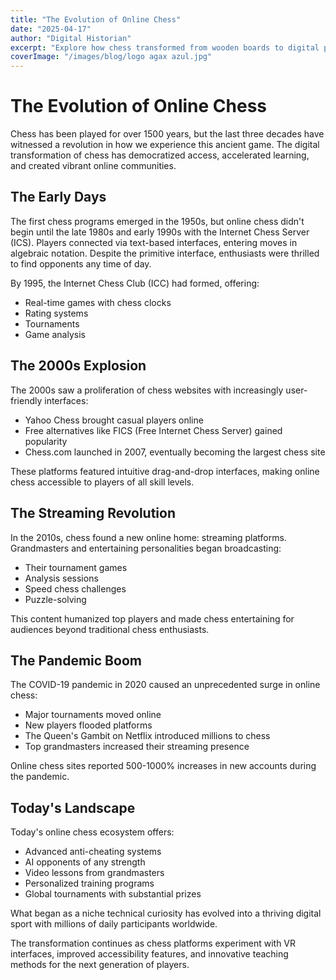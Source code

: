 ```yaml
---
title: "The Evolution of Online Chess"
date: "2025-04-17"
author: "Digital Historian"
excerpt: "Explore how chess transformed from wooden boards to digital platforms, changing the game forever."
coverImage: "/images/blog/logo agax azul.jpg"
---
```


# The Evolution of Online Chess

Chess has been played for over 1500 years, but the last three decades have witnessed a revolution in how we experience this ancient game. The digital transformation of chess has democratized access, accelerated learning, and created vibrant online communities.

## The Early Days

The first chess programs emerged in the 1950s, but online chess didn't begin until the late 1980s and early 1990s with the Internet Chess Server (ICS). Players connected via text-based interfaces, entering moves in algebraic notation. Despite the primitive interface, enthusiasts were thrilled to find opponents any time of day.

By 1995, the Internet Chess Club (ICC) had formed, offering:
- Real-time games with chess clocks
- Rating systems
- Tournaments
- Game analysis

## The 2000s Explosion

The 2000s saw a proliferation of chess websites with increasingly user-friendly interfaces:
- Yahoo Chess brought casual players online
- Free alternatives like FICS (Free Internet Chess Server) gained popularity
- Chess.com launched in 2007, eventually becoming the largest chess site

These platforms featured intuitive drag-and-drop interfaces, making online chess accessible to players of all skill levels.

## The Streaming Revolution

In the 2010s, chess found a new online home: streaming platforms. Grandmasters and entertaining personalities began broadcasting:
- Their tournament games
- Analysis sessions
- Speed chess challenges
- Puzzle-solving

This content humanized top players and made chess entertaining for audiences beyond traditional chess enthusiasts.

## The Pandemic Boom

The COVID-19 pandemic in 2020 caused an unprecedented surge in online chess:
- Major tournaments moved online
- New players flooded platforms
- The Queen's Gambit on Netflix introduced millions to chess
- Top grandmasters increased their streaming presence

Online chess sites reported 500-1000% increases in new accounts during the pandemic.

## Today's Landscape

Today's online chess ecosystem offers:
- Advanced anti-cheating systems
- AI opponents of any strength
- Video lessons from grandmasters
- Personalized training programs
- Global tournaments with substantial prizes

What began as a niche technical curiosity has evolved into a thriving digital sport with millions of daily participants worldwide.

The transformation continues as chess platforms experiment with VR interfaces, improved accessibility features, and innovative teaching methods for the next generation of players.